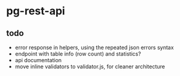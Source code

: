# pg-rest-api

## todo

- error response in helpers, using the repeated json errors syntax
- endpoint with table info (row count) and statistics?
- api documentation
- move inline validators to validator.js, for cleaner architecture